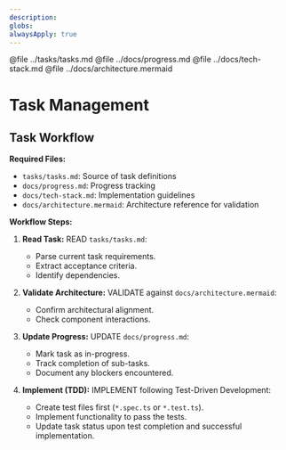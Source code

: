 ```yaml
---
description:
globs:
alwaysApply: true
---
```

@file ../tasks/tasks.md
@file ../docs/progress.md
@file ../docs/tech-stack.md
@file ../docs/architecture.mermaid

# Task Management

## Task Workflow

**Required Files:**

*   `tasks/tasks.md`: Source of task definitions
*   `docs/progress.md`: Progress tracking
*   `docs/tech-stack.md`: Implementation guidelines
*   `docs/architecture.mermaid`: Architecture reference for validation

**Workflow Steps:**

1.  **Read Task:** READ `tasks/tasks.md`:
    *   Parse current task requirements.
    *   Extract acceptance criteria.
    *   Identify dependencies.

2.  **Validate Architecture:** VALIDATE against `docs/architecture.mermaid`:
    *   Confirm architectural alignment.
    *   Check component interactions.

3.  **Update Progress:** UPDATE `docs/progress.md`:
    *   Mark task as in-progress.
    *   Track completion of sub-tasks.
    *   Document any blockers encountered.

4.  **Implement (TDD):** IMPLEMENT following Test-Driven Development:
    *   Create test files first (`*.spec.ts` or `*.test.ts`).
    *   Implement functionality to pass the tests.
    *   Update task status upon test completion and successful implementation.
